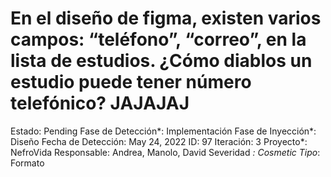 # En el diseño de figma, existen varios campos: “teléfono”, “correo”, en la lista de estudios. ¿Cómo diablos un estudio puede tener número telefónico? JAJAJAJ

Estado: Pending
Fase de Detección*: Implementación
Fase de Inyección*: Diseño
Fecha de Detección: May 24, 2022
ID: 97
Iteración: 3
Proyecto*: NefroVida
Responsable: Andrea, Manolo, David
Severidad *: Cosmetic
Tipo*: Formato
